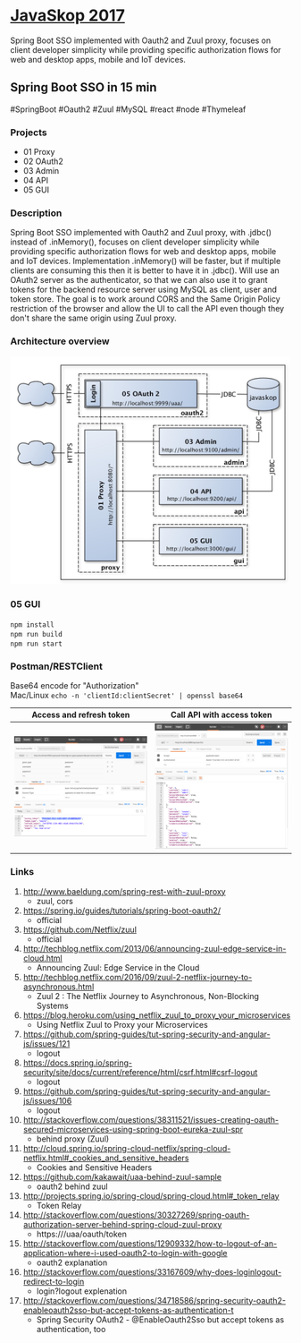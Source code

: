 
# [JavaSkop 2017](http://jug.mk/javaskop17)

Spring Boot SSO implemented with Oauth2 and Zuul proxy, focuses on client developer simplicity while providing specific authorization flows for web and desktop apps, mobile and IoT devices.

## Spring Boot SSO in 15 min

\#SpringBoot #Oauth2 #Zuul #MySQL #react #node #Thymeleaf

### Projects
* 01 Proxy
* 02 OAuth2
* 03 Admin
* 04 API
* 05 GUI

### Description
Spring Boot SSO implemented with Oauth2 and Zuul proxy, with .jdbc() instead of .inMemory(), focuses on client developer simplicity while providing specific authorization flows for web and desktop apps, mobile and IoT devices. Implementation .inMemory() will be faster, but if multiple clients are consuming this then it is better to have it in .jdbc(). Will use an OAuth2 server as the authenticator, so that we can also use it to grant tokens for the backend resource server using MySQL as client, user and token store. The goal is to work around CORS and the Same Origin Policy restriction of the browser and allow the UI to call the API even though they don't share the same origin using Zuul proxy.

### Architecture overview
<img src="diagrams/architecture-overview.jpg" width="500">

### 05 GUI
`npm install`  
`npm run build`  
`npm run start`  

### Postman/RESTClient

Base64 encode for "Authorization"  
Mac/Linux `echo -n 'clientId:clientSecret' | openssl base64`

| Access and refresh token | Call API with access token   |
| :---: | :---: |
| <img src="imgs/postman1.png" width="350"> | <img src="imgs/postman2.png" width="350"> |

### Links
1. http://www.baeldung.com/spring-rest-with-zuul-proxy
    * zuul, cors
2. https://spring.io/guides/tutorials/spring-boot-oauth2/
    * official
3. https://github.com/Netflix/zuul
    * official
4. http://techblog.netflix.com/2013/06/announcing-zuul-edge-service-in-cloud.html
    * Announcing Zuul: Edge Service in the Cloud
5. http://techblog.netflix.com/2016/09/zuul-2-netflix-journey-to-asynchronous.html
    * Zuul 2 : The Netflix Journey to Asynchronous, Non-Blocking Systems
6. https://blog.heroku.com/using_netflix_zuul_to_proxy_your_microservices
    * Using Netflix Zuul to Proxy your Microservices
7. https://github.com/spring-guides/tut-spring-security-and-angular-js/issues/121
    * logout
8. https://docs.spring.io/spring-security/site/docs/current/reference/html/csrf.html#csrf-logout
    * logout
9. https://github.com/spring-guides/tut-spring-security-and-angular-js/issues/106
    * logout
10. http://stackoverflow.com/questions/38311521/issues-creating-oauth-secured-microservices-using-spring-boot-eureka-zuul-spr
    * behind proxy (Zuul)
11. http://cloud.spring.io/spring-cloud-netflix/spring-cloud-netflix.html#_cookies_and_sensitive_headers
    * Cookies and Sensitive Headers 
12. https://github.com/kakawait/uaa-behind-zuul-sample
    * oauth2 behind zuul
13. http://projects.spring.io/spring-cloud/spring-cloud.html#_token_relay
    * Token Relay
14. http://stackoverflow.com/questions/30327269/spring-oauth-authorization-server-behind-spring-cloud-zuul-proxy
    * https://<zuul hostname>/uaa/oauth/token
15. http://stackoverflow.com/questions/12909332/how-to-logout-of-an-application-where-i-used-oauth2-to-login-with-google
    * oauth2 explanation
16. http://stackoverflow.com/questions/33167609/why-does-loginlogout-redirect-to-login
    * login?logout explenation
17. http://stackoverflow.com/questions/34718586/spring-security-oauth2-enableoauth2sso-but-accept-tokens-as-authentication-t
    * Spring Security OAuth2 - @EnableOauth2Sso but accept tokens as authentication, too
